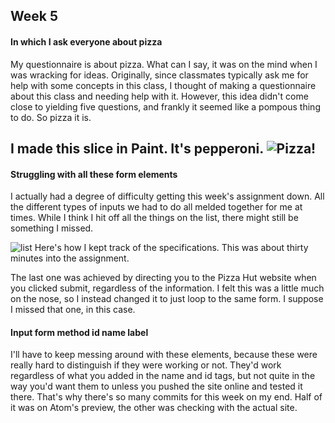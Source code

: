 ## Week 5

#### In which I ask everyone about pizza

My questionnaire is about pizza. What can I say, it was on the mind when I was wracking for ideas. Originally, since classmates typically ask me for help with some concepts in this class, I thought of making a questionnaire about this class and needing help with it. However, this idea didn't come close to yielding five questions, and frankly it seemed like a pompous thing to do. So pizza it is.

I made this slice in Paint. It's pepperoni.
![Pizza!](http://stephenround.github.io/341-work/week-05-hw/imgs/pizzaleft.png)
---
#### Struggling with all these form elements

I actually had a degree of difficulty getting this week's assignment down. All the different types of inputs we had to do all melded together for me at times. While I think I hit off all the things on the list, there might still be something I missed.

![list](http://stephenround.github.io/341-work/week-05-hw/imgs/prog1.png)
Here's how I kept track of the specifications. This was about thirty minutes into the assignment.

The last one was achieved by directing you to the Pizza Hut website when you clicked submit, regardless of the information. I felt this was a little much on the nose, so I instead changed it to just loop to the same form. I suppose I missed that one, in this case.

#### Input form method id name label

I'll have to keep messing around with these elements, because these were really hard to distinguish if they were working or not. They'd work regardless of what you added in the name and id tags, but not quite in the way you'd want them to unless you pushed the site online and tested it there. That's why there's so many commits for this week on my end. Half of it was on Atom's preview, the other was checking with the actual site.
